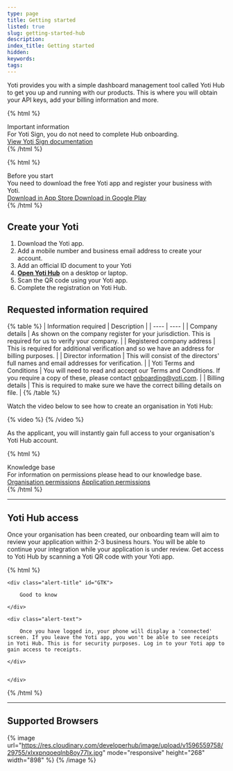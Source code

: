 ```yaml
---
type: page
title: Getting started
listed: true
slug: getting-started-hub
description: 
index_title: Getting started
hidden: 
keywords: 
tags: 
---
```


Yoti provides you with a simple dashboard management  tool called Yoti Hub to get you up and running with our products. This is where you will obtain your API keys, add your billing information and more.

{% html %}
<div class="alert-GTK">
    <div class="alert-title" id="GTK">
        Important information 
    </div>
    <div class="alert-text">
        For Yoti Sign, you do not need to complete Hub onboarding. 
    </div>
    <div class="alert-links"> 
        <a target="_self" href="https://developers.yoti.com/yoti-sign">View Yoti Sign documentation</a> 
    </div>
</div>
{% /html %}

{% html %}
<div class="alert-BYS">
   <div class="alert-title" id="BYS">
      Before you start
   </div>
   <div class="alert-text" >
      You need to download the free Yoti app and register your business with Yoti.
   </div>
   <div class="alert-links"> 
      <a href="https://apps.apple.com/gb/app/yoti-your-digital-identity/id983980808"> Download in App Store </a>
      <a href="https://play.google.com/store/apps/details?id=com.yoti.mobile.android.live&hl=en_GB"> Download in Google Play </a> 
   </div>
</div>
{% /html %}

## Create your Yoti

1. Download the Yoti app.
2. Add a mobile number and business email address to create your account.
3. Add an official ID document to your Yoti
4. [**Open Yoti Hub**](https://hub.yoti.com/login-organisations) on a desktop or laptop.
5. Scan the QR code using your Yoti app.
6. Complete the registration on Yoti Hub.

## Requested information required

{% table %}
| Information required | Description | 
| ---- | ---- | 
| Company details | As shown on the company register for your jurisdiction. This is required for us to verify your company. | 
| Registered company address | This is required for additional verification and so we have an address for billing purposes. | 
| Director information | This will consist of the directors' full names and email addresses for verification. | 
| Yoti Terms and Conditions | You will need to read and accept our Terms and Conditions. If you require a copy of these, please contact [onboarding@yoti.com](mailto:onboarding@yoti.com). | 
| Billing details | This is required to make sure we have the correct billing details on file. | 
{% /table %}

Watch the video below to see how to create an organisation in Yoti Hub:

{% video %}
{% /video %}

As the applicant, you will instantly gain full access to your organisation's Yoti Hub account. 

{% html %}
<div class="alert-know">
    <div class="alert-title" id="know">
        Knowledge base
    </div>
    <div class="alert-text">
        For information on permissions please head to our knowledge base.
    </div>
    <div class="alert-links"> 
        <a target="_self" href="https://developers.yoti.com/yoti/knowledge-base-hub#organisation-permissions">Organisation permissions</a> 
        <a target="_self" href="https://developers.yoti.com/yoti/knowledge-base-hub#application-permissions">Application permissions</a> 
    </div>
</div>
{% /html %}

---

## Yoti Hub access

Once your organisation has been created, our onboarding team will aim to review your application within 2-3 business hours. You will be able to continue your integration while your application is under review. Get access to Yoti Hub by scanning a Yoti QR code with your Yoti app.

{% html %}
<div class="alert-GTK">

    <div class="alert-title" id="GTK">

        Good to know

    </div>

    <div class="alert-text">

        Once you have logged in, your phone will display a 'connected' screen. If you leave the Yoti app, you won't be able to see receipts in Yoti Hub. This is for security purposes. Log in to your Yoti app to gain access to receipts.

    </div>


    </div>

</div>
{% /html %}

---

## Supported Browsers

{% image url="https://res.cloudinary.com/developerhub/image/upload/v1596559758/29755/xlxxpnqoeqlnb8oy77lx.jpg" mode="responsive" height="268" width="898" %}
{% /image %}